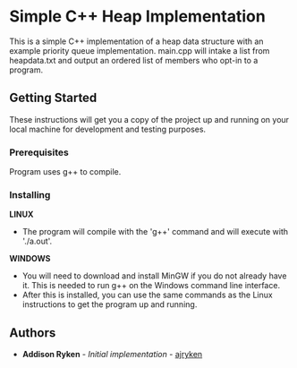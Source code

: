# Simple C++ Heap Implementation

This is a simple C++ implementation of a heap data structure with an example priority queue implementation. main.cpp will intake a list from heapdata.txt and output an ordered list of members who opt-in to a program.

## Getting Started

These instructions will get you a copy of the project up and running on your local machine for development and testing purposes.

### Prerequisites

Program uses g++ to compile.

### Installing

**LINUX**
* The program will compile with the 'g++' command and will execute with './a.out'.

**WINDOWS**
* You will need to download and install MinGW if you do not already have it. This is needed to run g++ on the Windows command line interface.
* After this is installed, you can use the same commands as the Linux instructions to get the program up and running.

## Authors

* **Addison Ryken** - *Initial implementation* - [ajryken](https://github.com/ajryken)